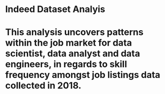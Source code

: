 # Indeed Dataset Analyis 
# This analysis uncovers patterns within the job market for data scientist, data analyst and data engineers, in regards to skill frequency amongst job listings data collected in 2018. 
